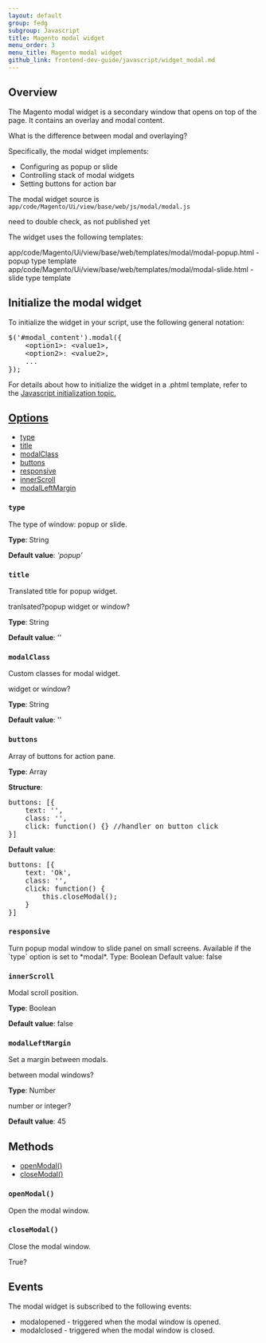 ```yaml
---
layout: default
group: fedg
subgroup: Javascript
title: Magento modal widget
menu_order: 3
menu_title: Magento modal widget
github_link: frontend-dev-guide/javascript/widget_modal.md
---
```


<h2 id="modal_overview">Overview</h2>

The Magento modal widget is a secondary window that opens on top of the page. It contains an overlay and modal content.

<p class="q">What is the difference between modal and overlaying?</p>

Specifically, the modal widget implements:

<ul>
<li>Configuring as popup or slide</li>
<li>Controlling stack of modal widgets</li> 
<li>Setting buttons for action bar</li>
</ul>


The modal widget source is <code>app/code/Magento/Ui/view/base/web/js/modal/modal.js</code>

<p class="q">need to double check, as not published yet</p>

The widget uses the following templates:

app/code/Magento/Ui/view/base/web/templates/modal/modal-popup.html - popup type template
app/code/Magento/Ui/view/base/web/templates/modal/modal-slide.html - slide type template

<h2 id="modal_initialize">Initialize the modal widget</h2>

To initialize the widget in your script, use the following general notation:
<pre>
$('#modal_content').modal({
    &lt;option1&gt;: &lt;value1&gt;,
    &lt;option2&gt;: &lt;value2&gt;,
    ...
});
</pre>

For details about how to initialize the widget in a .phtml template, refer to the <a href="{{site.baseurl}}frontend-dev-guide/javascript/js_init.html" target="_blank">Javascript initialization topic.

<h2 id="modal_options">Options</h2>

<ul>
<li><a href="#modal_type">type</a></li>
<li><a href="#modal_title">title</a></li>
<li><a href="#modal_modalClass">modalClass</a></li>
<li><a href="#modal_buttons">buttons</a></li>
<li><a href="#modal_responsive">responsive</a></li>
<li><a href="#modal_innerScroll">innerScroll</a></li>
<li><a href="#modal_modalLeftMargin">modalLeftMargin</a></li>
</ul>

<h3 id="modal_type"><code>type</code></h3>

The type of window: popup or slide.

**Type**: String 

**Default value**: *'popup'*



<h3 id="modal_title"><code>title</code></h3>
Translated title for popup widget.
<p class="q">tranlsated?popup widget or window?</p>

**Type**: String 

**Default value**: ''

<h3 id="modal_modalClass"><code>modalClass</code></h3>
Custom classes for modal widget.
<p class="q">widget or window?</p>


**Type**: String 

**Default value**: ''

<h3 id="modal_modalClass"><code>buttons</code></h3>
Array of buttons for action pane.

**Type**: Array 

**Structure**:
<pre>
buttons: [{
    text: '',
    class: '',
    click: function() {} //handler on button click
}]
</pre>

**Default value**:
<pre>
buttons: [{
    text: 'Ok',
    class: '',
    click: function() {
        this.closeModal();
    }
}]
</pre>

<h3 id="modal_responsive"><code>responsive</code></h3>
Turn popup modal window to slide panel on small screens. Available if the `type` option is set to *modal*.
Type: Boolean Default value: false

<h3 id="modal_innerScroll"><code>innerScroll</code></h3>
Modal scroll position.

**Type**: Boolean 

**Default value**: false

<h3 id="modal_innerScroll"><code>modalLeftMargin</code></h3>
Set a margin between modals.
<p class="q">between modal windows?</p>

**Type**: Number 

<p class="q">number or integer?</p>

**Default value**: 45

<h2 id="modal_methods">Methods</h2>

<ul>
<li><a href="#modal_open">openModal()</a></li>
<li><a href="#modal_close">closeModal()</a></li>
</ul>

<h3 id="modal_open"><code>openModal()</code></h3>
Open the modal window.


<h3 id="modal_close"><code>closeModal()</code></h3>
Close the modal window.

<p class="q">True?</p>

<h2 id="modal_events">Events</h2>

The modal widget is subscribed to the following events:
<ul>
<li>modalopened - triggered when the modal window is opened.</li>
<li>modalclosed - triggered when the modal window is closed.</li>
</ul>
